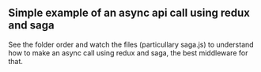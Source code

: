 ## Simple example of an async api call using redux and saga

See the folder order and watch the files (particullary saga.js) to understand how to make an async call using redux and saga, the best middleware for that.
